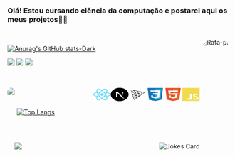 ### Olá! Estou cursando ciência da computação e postarei aqui os meus projetos💖🔭
<!--
**anmawxz/anmawxz** is a ✨ _special_ ✨ repository because its `README.md` (this file) appears on your GitHub profile.
-->
<br>

<!--pink keyboard gif-->
<img align="right" alt="Rafa-pic" height="250" style="border-radius:50px;" src="https://64.media.tumblr.com/80c31342301504b079e7e2079a06b4be/2a6086fc28a4d516-21/s500x750/7ca7b15c7e85b4d1a4dc363bf3d1fafa58c44ba1.gifv">

<!--stats card by anuraghzra-->
[![Anurag's GitHub stats-Dark](https://github-readme-stats.vercel.app/api?username=anmawxz&show_icons=true&theme=radical#gh-dark-mode-only)](https://github.com/anuraghazra/github-readme-stats#gh-dark-mode-only)

<!--linkedin button and some cute gifs I found-->
<div> 
  <img src="https://media.giphy.com/media/VgCDAzcKvsR6OM0uWg/giphy.gif" width="50">
  <a href="https://www.linkedin.com/in/ang%C3%A9lica-martiniano-295b461a8" target="_blank"><img src="https://img.shields.io/badge/-LinkedIn-%230077B5?style=for-the-badge&logo=linkedin&logoColor=white" target="_blank"></a> 
  <img src="https://media.giphy.com/media/WUlplcMpOCEmTGBtBW/giphy.gif" width="50">
</div>



  ##


<div style="display: inline_block"><br>
  <!--cyber gif-->
  <img align="left" height="250" style="border-radius:50px;" src="https://github.com/thomas10-10/foo-Wallpaper-Feh-Gif/blob/master/desktop-animation2.gif">
  <!--language icons-->
  <img align="right" height="30" width="40" src="https://raw.githubusercontent.com/devicons/devicon/master/icons/javascript/javascript-plain.svg">
  <img align="right" height="30" width="40" src="https://raw.githubusercontent.com/devicons/devicon/master/icons/html5/html5-original.svg">
  <img align="right" height="30" width="40" src="https://raw.githubusercontent.com/devicons/devicon/master/icons/css3/css3-original.svg">
  <img align="right" height="30" width="40" src="https://raw.githubusercontent.com/devicons/devicon/master/icons/threejs/threejs-original.svg">
  <img align="right" height="30" width="40" src="https://raw.githubusercontent.com/devicons/devicon/master/icons/nextjs/nextjs-original.svg">
  <img align="right" height="30" width="40" src="https://raw.githubusercontent.com/devicons/devicon/master/icons/react/react-original.svg">
</div>
<br>
  

  ##
  
  
<!--psyducks div img with a sm images for the sake of css margin-->
<div style="display: inline_block">
  <img align="left" src="span.png" width="5">  
</div>

<!--language stats by anuraghazra-->
[![Top Langs](https://github-readme-stats.vercel.app/api/top-langs/?username=anmawxz&layout=compact&langs_count=7&theme=radical#gh-dark-mode-only)](https://github.com/anuraghazra/github-readme-stats#gh-dark-mode-only)

<br>


  ##


<img align="left" src="https://media.tenor.com/nh5GiWZW1g4AAAAC/psyduck-floaty.gif" width="200">



<!--true treasure-->
<img align="right" src="https://readme-jokes.vercel.app/api?hideBorder&theme=cobalt&qColor=%23944bcc&aColor=%23bbdb51" alt="Jokes Card" />

